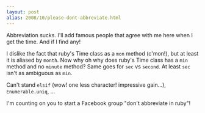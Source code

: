 ```yaml
---
layout: post
alias: 2008/10/please-dont-abbreviate.html
---
```


Abbreviation sucks. I'll add famous people that agree with me here when I get the time. And if I find any!

I dislike the fact that ruby's Time class as a `mon` method (c'mon!), but at least it is aliased by `month`. Now why oh why does ruby's Time class has a `min` method and no `minute` method? Same goes for `sec` vs `second`. At least `sec` isn't as ambiguous as `min`.

Can't stand `elsif` (wow! one less character! impressive gain...), `Enumerable.uniq`, ...

I'm counting on you to start a Facebook group "don't abbreviate in ruby"!

